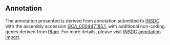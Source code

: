 

Annotation
----------

The annotation presented is derived from annotation submitted to
[INSDC](http://www.insdc.org) with the assembly accession
[GCA\_000447185.1](http://www.ebi.ac.uk/ena/data/view/GCA_000447185.1),
with additional non-coding genes derived from
[Rfam](http://rfam.xfam.org/). For more details, please visit [INSDC
annotation
import](http://ensemblgenomes.org/info/data/insdc_annotation).
